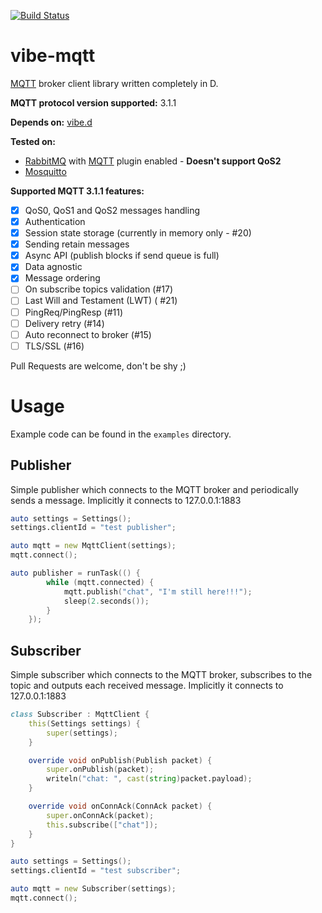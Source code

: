 [![Build Status](https://travis-ci.org/tchaloupka/vibe-mqtt.svg?branch=master)](https://travis-ci.org/tchaloupka/vibe-mqtt)

vibe-mqtt
=========
[MQTT](http://docs.oasis-open.org/mqtt/mqtt/v3.1.1/os/mqtt-v3.1.1-os.html) broker client library written completely in D.

**MQTT protocol version supported:** 3.1.1

**Depends on:** [vibe.d](https://github.com/rejectedsoftware/vibe.d)

**Tested on:**
* [RabbitMQ](https://www.rabbitmq.com) with [MQTT](https://www.rabbitmq.com/mqtt.html) plugin enabled - **Doesn't support QoS2**
* [Mosquitto](http://mosquitto.org/)

**Supported MQTT 3.1.1 features:**
- [x] QoS0, QoS1 and QoS2 messages handling
- [x] Authentication
- [x] Session state storage (currently in memory only - #20)
- [x] Sending retain messages
- [x] Async API (publish blocks if send queue is full)
- [x] Data agnostic
- [x] Message ordering
- [ ] On subscribe topics validation (#17)
- [ ] Last Will and Testament (LWT) ( #21)
- [ ] PingReq/PingResp (#11)
- [ ] Delivery retry (#14)
- [ ] Auto reconnect to broker (#15)
- [ ] TLS/SSL (#16)

Pull Requests are welcome, don't be shy ;)

# Usage

Example code can be found in the `examples` directory.

## Publisher
Simple publisher which connects to the MQTT broker and periodically sends a message.
Implicitly it connects to 127.0.0.1:1883

```D
auto settings = Settings();
settings.clientId = "test publisher";

auto mqtt = new MqttClient(settings);
mqtt.connect();

auto publisher = runTask(() {
        while (mqtt.connected) {
            mqtt.publish("chat", "I'm still here!!!");
            sleep(2.seconds());
        }
    });
```

## Subscriber
Simple subscriber which connects to the MQTT broker, subscribes to the topic and outputs each received message.
Implicitly it connects to 127.0.0.1:1883

```D
class Subscriber : MqttClient {
    this(Settings settings) {
        super(settings);
    }

    override void onPublish(Publish packet) {
        super.onPublish(packet);
        writeln("chat: ", cast(string)packet.payload);
    }

    override void onConnAck(ConnAck packet) {
        super.onConnAck(packet);
        this.subscribe(["chat"]);
    }
}

auto settings = Settings();
settings.clientId = "test subscriber";

auto mqtt = new Subscriber(settings);
mqtt.connect();
```
